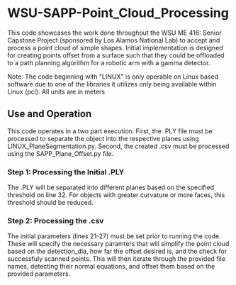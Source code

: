 # WSU-SAPP-Point_Cloud_Processing
This code showcases the work done throughout the WSU ME 416: Senior Capstone Project (sponsored by Los Alamos National Lab) to accept and process a point cloud of simple shapes. Initial implementation is designed for creating points offset from a surface such that they could be offloaded to a path planning algorithm for a robotic arm with a gamma detector.

Note: The code beginning with "LINUX" is only operable on Linux based software due to one of the libraries it utilizes only being available within Linux (pcl). All units are in meters

## Use and Operation

This code operates in a two part execution. First, the .PLY file must be processed to separate the object into the respective planes using LINUX_PlaneSegmentation.py. Second, the created .csv must be processed using the SAPP_Plane_Offset.py file.

### Step 1: Processing the Initial .PLY

The .PLY will be separated into different planes based on the specified threshold on line 32. For objects with greater curvature or more faces, this threshold should be reduced.

### Step 2: Processing the .csv

The initial parameters (lines 21-27) must be set prior to running the code. These will specify the necessary paramters that will simplify the point cloud based on the detection_dia, how far the offset desired is, and the check for successfuly scanned points. This will then iterate through the provided file names, detecting their normal equations, and offset them based on the provided parameters.
